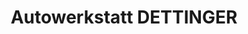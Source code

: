 ---
title: "Autowerkstatt DETTINGER"
url: /freiburg-im-breisgau/autowerkstatt-dettinger-umkircher-strasse-3/
shop: Autowerkstatt
---
